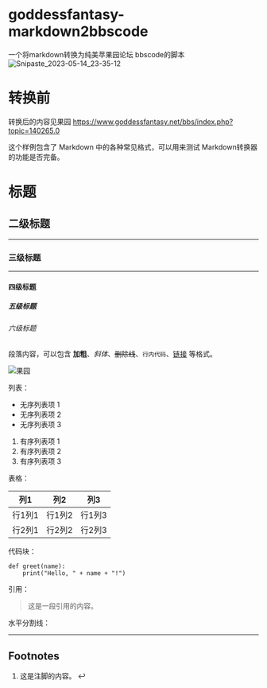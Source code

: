 # goddessfantasy-markdown2bbscode
一个将markdown转换为纯美苹果园论坛 bbscode的脚本
![Snipaste_2023-05-14_23-35-12](https://github.com/kagangtuya-star/goddessfantasy-markdown2bbscode/assets/73411104/a80e3462-e96a-451d-b82d-e5fe62d636f9)

# 转换前
转换后的内容见果园  https://www.goddessfantasy.net/bbs/index.php?topic=140265.0

这个样例包含了 Markdown 中的各种常见格式，可以用来测试 Markdown转换器的功能是否完备。

# 标题

## 二级标题

---

### 三级标题

---

#### 四级标题

##### 五级标题

###### 六级标题

段落内容，可以包含 **加粗**、*斜体*、~~删除线~~、`行内代码`、[链接](https://www.example.com) 等格式。

![果园](https://www.goddessfantasy.net/bbs/Themes/celeste/images/logo/logo_halloween2.png)

列表：

- 无序列表项 1
- 无序列表项 2
- 无序列表项 3

1. 有序列表项 1
2. 有序列表项 2
3. 有序列表项 3

表格：

| 列1    | 列2    | 列3    |
| ------ | ------ | ------ |
| 行1列1 | 行1列2 | 行1列3 |
| 行2列1 | 行2列2 | 行2列3 |

代码块：

```
def greet(name):
    print("Hello, " + name + "!")
```

引用：

> 这是一段引用的内容。

水平分割线：

------

## Footnotes

1. 这是注脚的内容。 ↩
